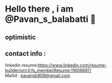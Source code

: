 # Hello there , i am @Pavan_s_balabatti 👋


## optimistic<br>
## contact info :<br>

linkedin resume:https://www.linkedin.com/resume-builder/urn:li:fs_memberResume:11606897/<br>
Mailid : pavansb809@gmail.com
